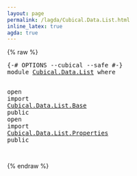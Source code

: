 ```yaml
---
layout: page
permalink: /lagda/Cubical.Data.List.html
inline_latex: true
agda: true
---
```

<body>
{% raw %}
<pre class="Agda">
<a id="1" class="Symbol">{-#</a> <a id="5" class="Keyword">OPTIONS</a> <a id="13" class="Pragma">--cubical</a> <a id="23" class="Pragma">--safe</a> <a id="30" class="Symbol">#-}</a>
<a id="34" class="Keyword">module</a> <a id="41" href="Cubical.Data.List.html" class="Module">Cubical.Data.List</a> <a id="59" class="Keyword">where</a>

<a id="66" class="Keyword">open</a> <a id="71" class="Keyword">import</a> <a id="78" href="Cubical.Data.List.Base.html" class="Module">Cubical.Data.List.Base</a>       <a id="107" class="Keyword">public</a>
<a id="114" class="Keyword">open</a> <a id="119" class="Keyword">import</a> <a id="126" href="Cubical.Data.List.Properties.html" class="Module">Cubical.Data.List.Properties</a> <a id="155" class="Keyword">public</a>

</pre>
{% endraw %}
</body>